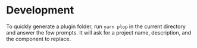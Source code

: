 # Development

To quickly generate a plugin folder, run `yarn plop` in the current directory and answer the few prompts. It will ask for a project name, description, and the component to replace.